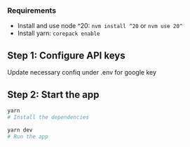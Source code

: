 ### Requirements

- Install and use node ^20: `nvm install ^20` or `nvm use 20^`
- Install yarn: `corepack enable`

## Step 1: Configure API keys

Update necessary confiq under .env for google key

## Step 2: Start the app

```bash
yarn
# Install the dependencies
```

```bash
yarn dev
# Run the app
```

